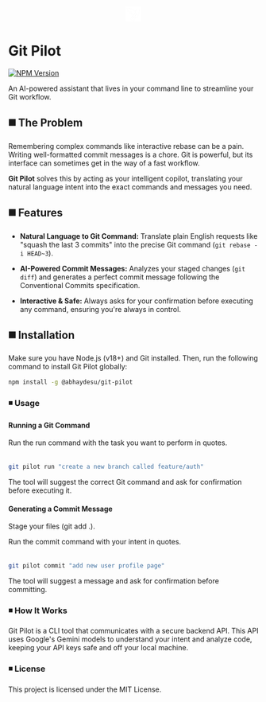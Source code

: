<div align="center" display="inline">
  <img width="30" height="30" alt="logo" src="./public/logo-pilot.png" />
</div>

# Git Pilot 

[![NPM Version](https://img.shields.io/npm/v/@abhaydesu/git-pilot)](https://www.npmjs.com/package/@abhaydesu/git-pilot)

An AI-powered assistant that lives in your command line to streamline your Git workflow.


## ◼️ The Problem
Remembering complex commands like interactive rebase can be a pain. Writing well-formatted commit messages is a chore. Git is powerful, but its interface can sometimes get in the way of a fast workflow.

**Git Pilot** solves this by acting as your intelligent copilot, translating your natural language intent into the exact commands and messages you need.

## ◼️ Features
* **Natural Language to Git Command:** Translate plain English requests like "squash the last 3 commits" into the precise Git command (`git rebase -i HEAD~3`).
* **AI-Powered Commit Messages:** Analyzes your staged changes (`git diff`) and generates a perfect commit message following the Conventional Commits specification.

* **Interactive & Safe:** Always asks for your confirmation before executing any command, ensuring you're always in control.

## ◼️ Installation
Make sure you have Node.js (v18+) and Git installed. Then, run the following command to install Git Pilot globally:

```bash
npm install -g @abhaydesu/git-pilot
```

### ◾ Usage

#### **Running a Git Command**
Run the run command with the task you want to perform in quotes.

```Bash

git pilot run "create a new branch called feature/auth" 
```
The tool will suggest the correct Git command and ask for confirmation before executing it.


#### **Generating a Commit Message**
Stage your files (git add .).

Run the commit command with your intent in quotes.

```Bash

git pilot commit "add new user profile page"
```
The tool will suggest a message and ask for confirmation before committing.



### ◾ How It Works
Git Pilot is a CLI tool that communicates with a secure backend API. This API uses Google's Gemini models to understand your intent and analyze code, keeping your API keys safe and off your local machine.

### ◾ License
This project is licensed under the MIT License.